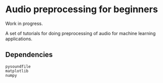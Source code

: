 # Audio preprocessing for beginners

Work in progress. 

A set of tutorials for doing preprocessing of audio for machine learning applications.

## Dependencies
`pysoundfile` \
`matplotlib` \
`numpy`
